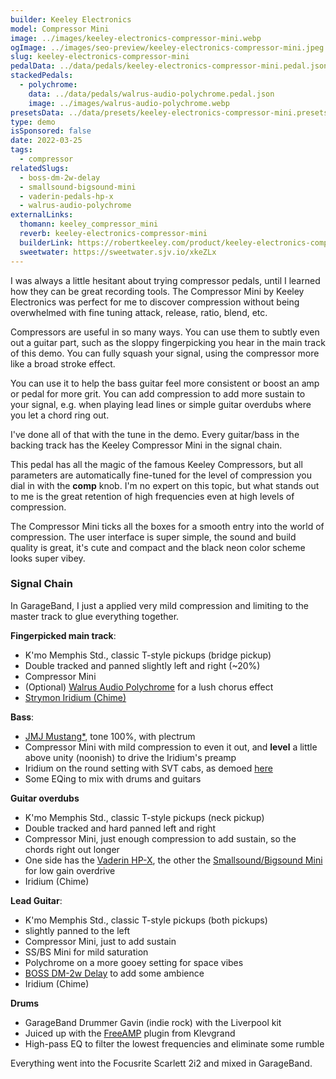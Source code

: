 ```yaml
---
builder: Keeley Electronics
model: Compressor Mini
image: ../images/keeley-electronics-compressor-mini.webp
ogImage: ../images/seo-preview/keeley-electronics-compressor-mini.jpeg
slug: keeley-electronics-compressor-mini
pedalData: ../data/pedals/keeley-electronics-compressor-mini.pedal.json
stackedPedals:
  - polychrome:
    data: ../data/pedals/walrus-audio-polychrome.pedal.json
    image: ../images/walrus-audio-polychrome.webp
presetsData: ../data/presets/keeley-electronics-compressor-mini.presets.json
type: demo
isSponsored: false
date: 2022-03-25
tags:
  - compressor
relatedSlugs:
  - boss-dm-2w-delay
  - smallsound-bigsound-mini
  - vaderin-pedals-hp-x
  - walrus-audio-polychrome
externalLinks:
  thomann: keeley_compressor_mini
  reverb: keeley-electronics-compressor-mini
  builderLink: https://robertkeeley.com/product/keeley-electronics-compressor-mini/
  sweetwater: https://sweetwater.sjv.io/xkeZLx
---
```


I was always a little hesitant about trying compressor pedals, until I learned how they can be great recording tools. The Compressor Mini by Keeley Electronics was perfect for me to discover compression without being overwhelmed with fine tuning attack, release, ratio, blend, etc.

Compressors are useful in so many ways. You can use them to subtly even out a guitar part, such as the sloppy fingerpicking you hear in the main track of this demo. You can fully squash your signal, using the compressor more like a broad stroke effect.

You can use it to help the bass guitar feel more consistent or boost an amp or pedal for more grit. You can add compression to add more sustain to your signal, e.g. when playing lead lines or simple guitar overdubs where you let a chord ring out.

I've done all of that with the tune in the demo. Every guitar/bass in the backing track has the Keeley Compressor Mini in the signal chain.

This pedal has all the magic of the famous Keeley Compressors, but all parameters are automatically fine-tuned for the level of compression you dial in with the **comp** knob. I'm no expert on this topic, but what stands out to me is the great retention of high frequencies even at high levels of compression.

The Compressor Mini ticks all the boxes for a smooth entry into the world of compression. The user interface is super simple, the sound and build quality is great, it's cute and compact and the black neon color scheme looks super vibey.

### Signal Chain

In GarageBand, I just a applied very mild compression and limiting to the master track to glue everything together.

**Fingerpicked main track**:

- K'mo Memphis Std., classic T-style pickups (bridge pickup)
- Double tracked and panned slightly left and right (~20%)
- Compressor Mini
- (Optional) [Walrus Audio Polychrome](/demos/walrus-audio-polychrome) for a lush chorus effect
- [Strymon Iridium (Chime)](/demos/strymon-iridium)

**Bass**:

- [JMJ Mustang\*](https://sweetwater.sjv.io/R5A6bg), tone 100%, with plectrum
- Compressor Mini with mild compression to even it out, and **level** a little above unity (noonish) to drive the Iridium's preamp
- Iridium on the round setting with SVT cabs, as demoed [here](/posts/strymon-iridium-bass-ownhammer-ir)
- Some EQing to mix with drums and guitars

**Guitar overdubs**

- K'mo Memphis Std., classic T-style pickups (neck pickup)
- Double tracked and hard panned left and right
- Compressor Mini, just enough compression to add sustain, so the chords right out longer
- One side has the [Vaderin HP-X](/demos/vaderin-pedals-hp-x), the other the [Smallsound/Bigsound Mini](/demos/smallsound-bigsound-mini) for low gain overdrive
- Iridium (Chime)

**Lead Guitar**:

- K'mo Memphis Std., classic T-style pickups (both pickups)
- slightly panned to the left
- Compressor Mini, just to add sustain
- SS/BS Mini for mild saturation
- Polychrome on a more gooey setting for space vibes
- [BOSS DM-2w Delay](/demos/boss-dm-2w-delay) to add some ambience
- Iridium (Chime)

**Drums**

- GarageBand Drummer Gavin (indie rock) with the Liverpool kit
- Juiced up with the [FreeAMP](https://klevgrand.com/products/freeamp) plugin from Klevgrand
- High-pass EQ to filter the lowest frequencies and eliminate some rumble

Everything went into the Focusrite Scarlett 2i2 and mixed in GarageBand.
